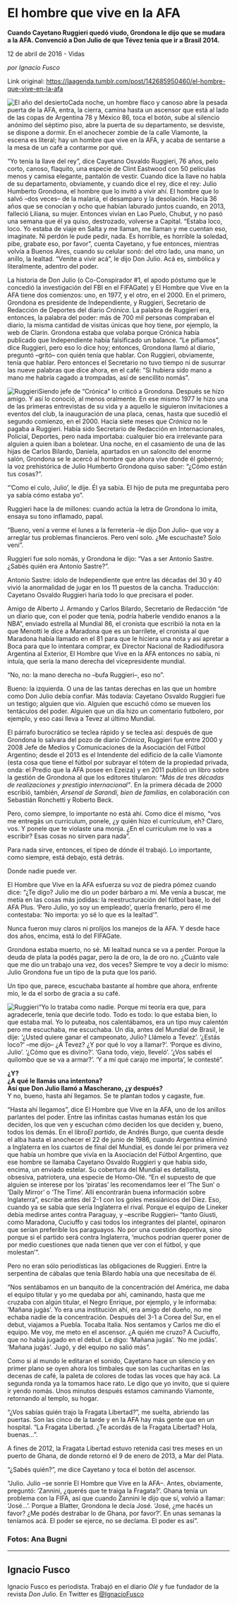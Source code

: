 # El hombre que vive en la AFA

**Cuando Cayetano Ruggieri quedó viudo, Grondona le dijo que se mudara a la AFA. Convenció a Don Julio de que Tévez tenía que ir a Brasil 2014.**

12 de abril de 2016 - Vidas

_por Ignacio Fusco_

Link original: https://laagenda.tumblr.com/post/142685950460/el-hombre-que-vive-en-la-afa

![El año del desierto](https://64.media.tumblr.com/c700380e1336bdf996274fe9bb2275b2/tumblr_inline_pjzttwU3ml1t6q87u_500.jpg)Cada noche,
un hombre flaco y canoso abre la pesada puerta de la AFA, entra, la
cierra, camina hasta un ascensor que está al lado de las copas de
Argentina 78 y México 86, toca el botón, sube al silencio anónimo
del séptimo piso, abre la puerta de su departamento, se desviste, se
dispone a dormir. En el anochecer zombie de la calle Viamonte, la
escena es literal; hay un hombre que vive en la AFA, y acaba de
sentarse a la mesa de un café a contarme por qué. 


“Yo
tenía la llave del rey”, dice Cayetano Osvaldo Ruggieri, 76 años,
pelo corto, canoso, flaquito, una especie de Clint Eastwood con 50
películas menos y camisa elegante, pantalón de vestir. Cuando dice
la llave no habla de su departamento, obviamente, y cuando dice el
rey, dice el rey: Julio Humberto Grondona, el hombre que lo invitó a
vivir ahí. El hombre que lo salvó –dos veces– de la malaria, el
desamparo y la desolación. Hacía 36 años que se conocían y ocho
que habían laburado juntos cuando, en 2013, falleció Liliana, su
mujer. Entonces vivían en Lao Puelo, Chubut, y no pasó una semana
que él ya quiso, destrozado, volverse a Capital. “Estaba loco,
loco. Yo estaba de viaje en Salta y me llaman, me llaman y me cuentan
eso, imaginate. Ni perdón le pude pedir, nada. Es horrible, es
horrible la soledad, pibe, grabate eso, por favor”, cuenta
Cayetano, y fue entonces, mientras volvía a Buenos Aires, cuando su
celular sonó: del otro lado, una mano, un anillo, la lealtad.
“Venite a vivir acá”, le dijo Don Julio. Acá es, simbólica y
literalmente, adentro del poder.

La historia de Don Julio
(o Co-Conspirador #1, el apodo póstumo que le
concedió la investigación del FBI en el FIFAGate) y El
Hombre que Vive en la AFA tiene dos comienzos: uno, en 1977, y el
otro, en el 2000. En el primero, Grondona es presidente de
Independiente, y Ruggieri, Secretario de Redacción de Deportes del
diario *Crónica*.
La palabra de Ruggieri era, entonces, la palabra del poder: más de
700 mil personas compraban el diario, la misma cantidad de visitas
únicas que hoy tiene, por ejemplo, la web de Clarín. Grondona
estaba que volaba porque Crónica había publicado que Independiente
había falsificado un balance. “Le pifiamos”, dice Ruggieri, pero
eso lo dice hoy; entonces, Grondona llamó al diario, preguntó
–gritó– con quién tenía que hablar. Con Ruggieri, obviamente,
tenía que hablar. Pero entonces el Secretario no tuvo tiempo ni de
susurrar las nueve palabras que dice ahora, en el café: “Si
hubiera sido mano a mano me habría cagado a trompadas, así de
sencillito nomás”.

![Ruggieri](https://64.media.tumblr.com/c700380e1336bdf996274fe9bb2275b2/tumblr_inline_pjzttwU3ml1t6q87u_500.jpg)Siendo jefe de “Crónica” lo criticó a Grondona. Después se hizo amigo. Y así
lo conoció, al menos oralmente. En ese mismo 1977 le hizo una de las
primeras entrevistas de su vida y a aquello le siguieron invitaciones
a eventos del club, la inauguración de una placa, cenas, hasta que
sucedió el segundo comienzo, en el 2000. Hacía siete meses que
*Crónica*
no le pagaba a Ruggieri. Había sido Secretario de Redacción en
Internacionales, Policial, Deportes, pero nada importaba: cualquier
bio era irrelevante para alguien a quien iban a boletear. Una noche,
en el casamiento de una de las hijas de Carlos Bilardo, Daniela,
apartados en un saloncito del enorme salón, Grondona se le acercó
al hombre que ahora vive donde él gobernó; la voz prehistórica de
Julio Humberto Grondona quiso saber: “¿Cómo están tus cosas?”.



“’Como
el culo, Julio’, le dije. Él ya sabía. El hijo de puta me
preguntaba pero ya sabía cómo estaba yo”. 


Ruggieri
hace la de millones: cuando actúa la letra de Grondona lo imita,
ensaya su tono inflamado, papal. 


“Bueno,
vení a verme el lunes a la ferretería –le dijo Don Julio– que
voy a arreglar tus problemas financieros. Pero vení solo. ¿Me
escuchaste? Solo vení”.

Ruggieri fue
solo nomás, y Grondona le dijo: “Vas a ser Antonio Sastre. ¿Sabés
quién era Antonio Sastre?”. 


Antonio
Sastre: ídolo de Independiente que entre las décadas del 30 y 40
vivió la anormalidad de jugar en los 11 puestos de la cancha.
Traducción: Cayetano Osvaldo Ruggieri haría todo lo que precisara
el poder. 


Amigo
de Alberto J. Armando y Carlos Bilardo, Secretario de Redacción “de
un diario que, con el poder que tenía, podría haberle vendido
enanos a la NBA”, enviado estrella al Mundial 86, el cronista que
escribió la nota en la que Menotti le dice a Maradona que es un
barrilete, el cronista al que Maradona había llamado en el 81 para
que le hiciera una nota y así apretar a Boca para que lo intentara
comprar, ex Director Nacional de Radiodifusora Argentina al
Exterior, El Hombre que Vive en la AFA entonces no sabía, ni intuía,
que sería la mano derecha del vicepresidente mundial.

“No, no: la mano
derecha no –bufa Ruggieri–, eso no”. 


Bueno: la izquierda. O
una de las tantas derechas en las que un hombre como Don Julio debía
confiar. Más todavía: Cayetano Osvaldo Ruggieri fue un testigo;
alguien que vio. Alguien que escuchó cómo se mueven los tentáculos
del poder. Alguien que un día hizo un comentario futbolero, por
ejemplo, y eso casi lleva a Tevez al último Mundial.

El
párrafo burocrático se teclea rápido y se teclea así: después de
que Grondona lo salvara del pozo de diario *Crónica*,
Ruggieri fue entre 2000 y 2008  Jefe de Medios y
Comunicaciones de la Asociación del Fútbol Argentino; desde el 2013
es el Intendente del edificio de la calle Viamonte (esta cosa que
tiene el fútbol por subrayar el tótem de la propiedad privada,
onda: el Predio que la AFA posee en Ezeiza) y en 2011 publicó un
libro sobre la gestión de Grondona al que los editores titularon:
*“Más de tres décadas de realizaciones y prestigio
internacional”*. En la primera década de 2000 escribió,
también, *Arsenal de Sarandí, bien de familias*, en
colaboración con Sebastián Ronchetti y Roberto Beck.

Pero, como siempre, lo
importante no está ahí. Como dice él mismo, “vos me entregás un
currículum, ponele, ¿y quién hizo el currículum, eh? Claro, vos.
Y ponele que te violaste una monja. ¿En el currículum me lo vas a
escribir? Esas cosas no sirven para nada”.

Para nada sirve,
entonces, el tipeo de dónde él trabajó. Lo importante, como
siempre, está debajo, está detrás.

Donde nadie puede ver.


El Hombre
que Vive en la AFA esfuerza su voz de piedra pómez cuando dice: “¿Te
digo? Julio me dio un poder bárbaro a mí. Me venía a buscar, me
metía en las cosas más jodidas: la reestructuración del fútbol
base, lo del AFA Plus. ‘Pero Julio, yo soy un empleado’, quería
frenarlo, pero él me contestaba: ‘No importa: yo sé lo que es la
lealtad’”.

Nunca
fueron muy claros ni prolijos los manejos de la AFA. Y desde hace dos
años, encima, está lo del FIFAGate.

Grondona
estaba muerto, no sé. Mi lealtad nunca se va a perder. Porque la
deuda de plata la podés pagar, pero la de oro, la de oro no. ¿Cuánto
vale que me dio un trabajo una vez, dos veces? Siempre te voy a decir
lo mismo: Julio Grondona fue un tipo de la puta que los parió.

Un tipo que,
parece, escuchaba bastante al hombre que ahora, enfrente mío, le da
el sorbo de gracia a su café. 


![Ruggieri](https://64.media.tumblr.com/103de2e29993eb51f73d8e25b0014391/tumblr_inline_pjzttxRzE31t6q87u_250.jpg)“Yo
lo trataba como nadie. Porque mi teoría era que, para agradecerle,
tenía que decirle todo. Todo es todo: lo que estaba bien, lo que
estaba mal. Yo lo puteaba, nos calentábamos, era un tipo muy
calentón pero me escuchaba, me escuchaba. Un día, antes del Mundial
de Brasil, le dije: ‘¿Usted quiere ganar el campeonato, Julio?
Llámelo a Tevez’. ‘¿Estás loco?’ –me dijo– ¿A Tevez? ¿Y
por qué lo voy a llamar?’. ‘Porque es divino, Julio’. ‘¿Cómo
que es divino?’. ‘Gana todo, viejo, lleveló’. ‘¿Vos sabés
el quilombo que se va a armar?’. ‘Y a mí qué carajo me
importa’, le contesté”.

**¿Y?**  
**¿A
qué le llamás una intentona?**  
**Así
que Don Julio llamó a Mascherano, ¿y después?**  
Y no,
bueno, hasta ahí llegamos. Se te plantan todos y cagaste, fue.  




“Hasta
ahí llegamos”, dice El Hombre que Vive en la AFA, uno de los
anillos parlantes del poder. Entre las infinitas castas humanas están
los que deciden, los que ven y escuchan cómo deciden los que deciden
y, bueno, todos los demás. En el libro*El
partido*,
de Andrés Burgo, que cuenta desde el alba hasta el anochecer el 22
de junio de 1986, cuando Argentina eliminó a Inglaterra en los
cuartos de final del Mundial, es donde leí por primera vez que había
un hombre que vivía en la Asociación del Fútbol Argentino, que ese
hombre se llamaba Cayetano Osvaldo Ruggieri y que había sido,
encima, un enviado estelar. Su cobertura del Mundial es detallista,
obsesiva, patriotera, una especie de Homo-Olé. “En
el supuesto de que alguien se interese por los ‘piratas’ les
recomendamos leer el ‘The Sun’ o ‘Daily Mirror’ o ‘The
Time’. Allí encontrarán buena información sobre Inglaterra”,
escribe antes del 2-1 con los goles messiánicos del Diez. Eso,
cuando ya se sabía que sería Inglaterra el rival. Porque el equipo
de Lineker debía medirse antes contra Paraguay, y –escribe
Ruggieri– “tanto Giusti, como Maradona, Cuciuffo y casi todos los
integrantes del plantel, opinaron que serían preferible los
paraguayos. No por una cuestión deportiva, sino porque si el partido
será contra Inglaterra, ‘muchos podrían querer poner de por medio
cuestiones que nada tienen que ver con el fútbol, y que molestan’”.

Pero no eran sólo
periodísticas las obligaciones de Ruggieri. Entre
la serpentina de cábalas que tenía Bilardo había una que
necesitaba de él. 





“Nos
sentábamos en un banquito de la concentración del América, me daba
el equipo titular y yo me quedaba por ahí, caminando, hasta que me
cruzaba con algún titular, el Negro Enrique, por ejemplo, y le
informaba: ‘Mañana jugás’. Yo era una institución ahí, era
amigo del dueño, no me echaba nadie de la concentración. Después
del 3-1 a Corea del Sur, en el debut, viajamos a Puebla. Tocaba
Italia. Nos sentamos y Carlos me dio el equipo. Me voy, me meto en el
ascensor. ¿A quién me cruzo? A Cuciuffo, que no había jugado en el
debut. Le digo: ‘Mañana jugás’. ‘No me jodás’. ‘Mañana
jugás’. Jugó, y del equipo no salió más”.

Como si al
mundo le editaran el sonido, Cayetano hace un silencio y en primer
plano se oyen ahora los timbales que son las cucharitas en las
decenas de café, la paleta de colores de todas las voces que hay
acá. La segunda ronda ya la tomamos hace rato. Le digo que yo
invito, que si quiere ir yendo nomás. Unos minutos después estamos
caminando Viamonte, retornando al templo, su hogar.

“¿Vos
sabías quién trajo la Fragata Libertad?”, me suelta, abriendo las
puertas. Son las cinco de la tarde y en la AFA hay más gente que en
un hospital. “La Fragata Libertad. ¿Te acordás de la Fragata
Libertad? Hola, buenas…”.

A fines de
2012, la Fragata Libertad estuvo retenida casi tres meses en un
puerto de Ghana, de donde retornó el 9 de enero de 2013, a Mar del
Plata.   


“¿Sabés
quién?”, me dice Cayetano y toca el botón del ascensor. 


“Julio.
Julio –se sonríe El Hombre que Vive en la AFA–. Antes,
obviamente, preguntó: ‘Zannini, ¿querés que te traiga la
Fragata?’. Ghana tenía un problema con la FIFA, así que cuando
Zannini le dijo que sí, volvió a llamar: ‘José…’. Porque a
Blatter, Grondona le decía José. ‘José, ¿me hacés un favor?
¿Me podés destrabar lo de Ghana, por favor?’. En unas semanas la
teníamos acá. El poder se ejerce, no se declama. El poder es así”.

### Fotos: Ana Bugni



---

 Ignacio Fusco
--------------

 Ignacio Fusco es periodista. Trabajó en el diario *Olé* y fue fundador de la revista *Don Julio*. En Twitter es [@IgnacioFusco](https://twitter.com/IgnacioFusco) 

